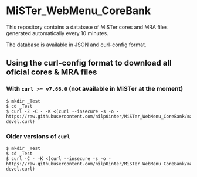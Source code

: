 # MiSTer_WebMenu_CoreBank

This repository contains a database of MiSTer cores and MRA files generated automatically every 10 minutes.

The database is available in JSON and curl-config format.

## Using the curl-config format to download all oficial cores & MRA files

### With `curl >= v7.66.0` (not available in MiSTer at the moment)

```console
$ mkdir _Test
$ cd _Test
$ curl -Z -C - -K <(curl --insecure -s -o - https://raw.githubusercontent.com/nilp0inter/MiSTer_WebMenu_CoreBank/master/db/users/MiSTer-devel.curl)
```

### Older versions of `curl`

```console
$ mkdir _Test
$ cd _Test
$ curl -C - -K <(curl --insecure -s -o - https://raw.githubusercontent.com/nilp0inter/MiSTer_WebMenu_CoreBank/master/db/users/MiSTer-devel.curl)
```
